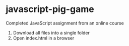 # javascript-pig-game
Completed JavaScript assignment from an online course

1. Download all files into a single folder
2. Open index.html in a browser
